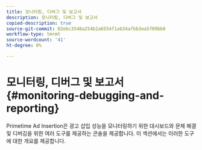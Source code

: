 ```yaml
---
title: 모니터링, 디버그 및 보고서
description: 모니터링, 디버그 및 보고서
copied-description: true
source-git-commit: 02ebc3548a254b2a6554f1ab34afbb3ea5f09bb8
workflow-type: tm+mt
source-wordcount: '41'
ht-degree: 0%

---
```


# 모니터링, 디버그 및 보고서 {#monitoring-debugging-and-reporting}

Primetime Ad Insertion은 광고 삽입 성능을 모니터링하기 위한 대시보드와 문제 해결 및 디버깅을 위한 여러 도구를 제공하는 콘솔을 제공합니다. 이 섹션에서는 이러한 도구에 대한 개요를 제공합니다.

